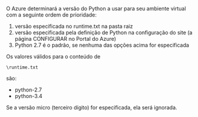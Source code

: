 ﻿O Azure determinará a versão do Python a usar para seu ambiente virtual com a seguinte ordem de prioridade:

1. versão especificada no runtime.txt na pasta raiz
1. versão especificada pela definição de Python na configuração do site (a página CONFIGURAR no Portal do Azure)
1. Python 2.7 é o padrão, se nenhuma das opções acima for especificada

Os valores válidos para o conteúdo de 

    \runtime.txt

são:

- python-2.7
- python-3.4

Se a versão micro (terceiro dígito) for especificada, ela será ignorada.

<!--HONumber=42-->
